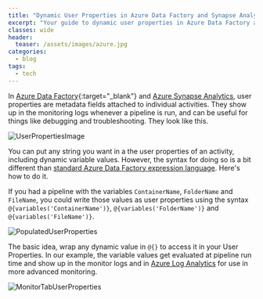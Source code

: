 ```yaml
---
title: "Dynamic User Properties in Azure Data Factory and Synapse Analytics"
excerpt: "Your guide to dynamic user properties in Azure Data Factory and Azure Synapse Analytics."
classes: wide
header:
  teaser: /assets/images/azure.jpg
categories:
  - blog
tags:
  - tech
---
```


In [Azure Data Factory](https://docs.microsoft.com/en-us/azure/data-factory/){:target="_blank"} and [Azure Synapse Analytics](https://docs.microsoft.com/en-us/azure/synapse-analytics/), user properties are metadata fields attached to individual activities. They show up in the monitoring logs whenever a pipeline is run, and can be useful for things like debugging and troubleshooting. They look like this.

![UserPropertiesImage](/assets/images/UserProperties.png)

You can put any string you want in a the user properties of an activity, including dynamic variable values. However, the syntax for doing so is a bit different than [standard Azure Data Factory expression language](https://docs.microsoft.com/en-us/azure/data-factory/control-flow-expression-language-functions). Here's how to do it.

If you had a pipeline with the variables `ContainerName`, `FolderName` and `FileName`, you could write those values as user properties using the syntax `@{variables('ContainerName')}`, `@{variables('FolderName')}` and `@{variables('FileName')}`.

![PopulatedUserProperties](/assets/images/PopulatedUserProperties.png)

The basic idea, wrap any dynamic value in `@{}` to access it in your User Properties. In our example, the variable values get evaluated at pipeline run time and show up in the monitor logs and in [Azure Log Analytics](https://docs.microsoft.com/en-us/azure/azure-monitor/logs/log-analytics-tutorial) for use in more advanced monitoring.

![MonitorTabUserProperties](/assets/images/MonitorTabUserProperties.png)
